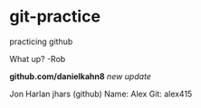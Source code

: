 
# git-practice
practicing github


What up? -Rob


**github.com/danielkahn8** *new update*

Jon Harlan
jhars (github)
Name: Alex
Git: alex415


